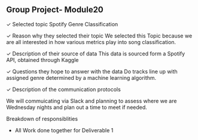 ## Group Project- Module20


✓ Selected topic
Spotify Genre Classification 

✓ Reason why they selected their topic
We selected this Topic because we are all interested in how various metrics play into song classification.  

✓ Description of their source of data
This data is sourced form a Spotify API, obtained through Kaggle 

✓ Questions they hope to answer with the data
Do tracks line up with assigned genre determined by a machine learning algorithm.


✓ Description of the communication protocols 

We will commuicating via Slack and planning to assess where we are Wednesday nights and plan out a time to meet if needed.

Breakdown of responsiblities 
* All Work done together for Deliverable 1
